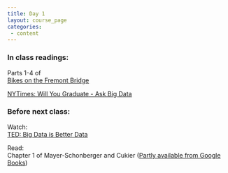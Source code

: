 ```yaml
---
title: Day 1
layout: course_page
categories:
 - content
---
```


### In class readings:

Parts 1-4 of  
[Bikes on the Fremont Bridge](https://www.seattlebikeblog.com/2014/06/09/a-statistical-analysis-of-biking-on-the-fremont-bridge-part-1-overview/)

[NYTimes: Will You Graduate - Ask Big Data](https://www.nytimes.com/2017/02/02/education/edlife/will-you-graduate-ask-big-data.html)

### Before next class:

Watch:  
[TED: Big Data is Better Data](https://www.ted.com/talks/kenneth_cukier_big_data_is_better_data)

Read:  
Chapter 1 of Mayer-Schonberger and Cukier ([Partly available from Google Books](https://books.google.com/books?id=HpHcGAkFEjkC&printsec=frontcover#v=onepage&q&f=false))
